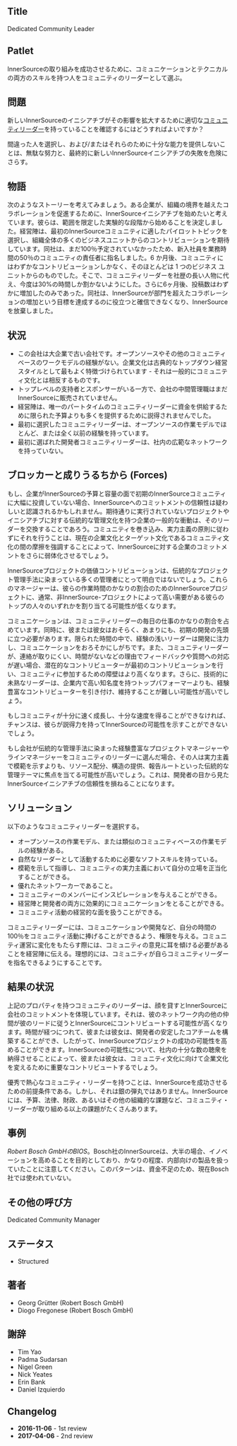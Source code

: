 ## Title

Dedicated Community Leader

## Patlet

InnerSourceの取り組みを成功させるために、コミュニケーションとテクニカルの両方のスキルを持つ人をコミュニティのリーダーとして選ぶ。

## 問題

新しいInnerSourceのイニシアチブがその影響を拡大するために適切な[コミュニティリーダー](http://www.artofcommunityonline.org/)を持っていることを確認するにはどうすればよいですか？

間違った人を選択し、および/またはそれらのために十分な能力を提供しないことは、無駄な努力と、最終的に新しいInnerSourceイニシアチブの失敗を危険にさらす。

## 物語

次のようなストーリーを考えてみましょう。ある企業が、組織の境界を越えたコラボレーションを促進するために、InnerSourceイニシアチブを始めたいと考えています。彼らは、範囲を限定した実験的な段階から始めることを決定しました。経営陣は、最初のInnerSourceコミュニティに適したパイロットトピックを選択し、組織全体の多くのビジネスユニットからのコントリビューションを期待しています。同社は、まだ100％予定されていなかったため、新入社員を業務時間の50％のコミュニティの責任者に指名しました。6 か月後、コミュニティにはわずかなコントリビューションしかなく、そのほとんどは 1 つのビジネス ユニットからのものでした。そこで、コミュニティリーダーを社歴の長い人物に代え、今度は30%の時間しか割かないようにした。さらに6ヶ月後、投稿数はわずかに増加したのみであった。同社は、InnerSourceが部門を超えたコラボレーションの増加という目標を達成するのに役立つと確信できなくなり、InnerSourceを放棄しました。

## 状況

- この会社は大企業で古い会社です。オープンソースやその他のコミュニティベースのワークモデルの経験がない。企業文化は古典的なトップダウン経営スタイルとして最もよく特徴づけられています - それは一般的にコミュニティ文化とは相反するものです。
- トップレベルの支持者とスポンサーがいる一方で、会社の中間管理職はまだInnerSourceに販売されていません。
- 経営陣は、唯一のパートタイムのコミュニティリーダーに資金を供給するために限られた予算よりも多くを提供するために説得されませんでした。
- 最初に選択したコミュニティリーダーは、オープンソースの作業モデルでほとんど、または全く以前の経験を持っています。
- 最初に選ばれた開発者コミュニティリーダーは、社内の広範なネットワークを持っていない。

## ブロッカーと成りうるちから (Forces)

もし、企業がInnerSourceの予算と容量の面で初期のInnerSourceコミュニティに大幅に投資していない場合、InnerSourceへのコミットメントの信頼性は疑わしいと認識されるかもしれません。期待通りに実行されていないプロジェクトやイニシアチブに対する伝統的な管理文化を持つ企業の一般的な衝動は、そのリーダーを交換することであろう。コミュニティを巻き込み、実力主義の原則に従わずにそれを行うことは、現在の企業文化とターゲット文化であるコミュニティ文化の間の摩擦を強調することによって、InnerSourceに対する企業のコミットメントをさらに弱体化させるでしょう。

InnerSourceプロジェクトの価値コントリビューションは、伝統的なプロジェクト管理手法に染まっている多くの管理者にとって明白ではないでしょう。これらのマネージャーは、彼らの作業時間のかなりの割合のためのInnerSourceプロジェクトに、通常、非InnerSource-プロジェクトによって高い需要がある彼らのトップの人々のいずれかを割り当てる可能性が低くなります。

コミュニケーションは、コミュニティリーダーの毎日の仕事のかなりの割合を占めています。同時に、彼または彼女はおそらく、あまりにも、初期の開発の先頭に立つ必要があります。限られた時間の中で、経験の浅いリーダーは開発に注力し、コミュニケーションをおろそかにしがちです。また、コミュニティリーダーが、連絡が取りにくい、時間がないなどの理由でフィードバックや質問への対応が遅い場合、潜在的なコントリビューターが最初のコントリビューションを行い、コミュニティに参加するための障壁はより高くなります。さらに、技術的に未熟なリーダーは、企業内で高い知名度を持つトップパフォーマーよりも、経験豊富なコントリビューターを引き付け、維持することが難しい可能性が高いでしょう。

もしコミュニティが十分に速く成長し、十分な速度を得ることができなければ、チャンスは、彼らが説得力を持ってInnerSourceの可能性を示すことができないでしょう。

もし会社が伝統的な管理手法に染まった経験豊富なプロジェクトマネージャーやラインマネージャーをコミュニティのリーダーに選んだ場合、その人は実力主義で模範を示すよりも、リソース配分、構造の提供、報告ルートといった伝統的な管理テーマに焦点を当てる可能性が高いでしょう。これは、開発者の目から見たInnerSourceイニシアチブの信頼性を損ねることになります。

## ソリューション

以下のようなコミュニティリーダーを選択する。

- オープンソースの作業モデル、または類似のコミュニティベースの作業モデルの経験がある。
- 自然なリーダーとして活動するために必要なソフトスキルを持っている。
- 模範を示して指導し、コミュニティの実力主義において自分の立場を正当化することができる。
- 優れたネットワーカーであること。
- コミュニティーのメンバーにインスピレーションを与えることができる。
- 経営陣と開発者の両方に効果的にコミュニケーションをとることができる。
- コミュニティ活動の経営的な面を扱うことができる。

コミュニティリーダーには、コミュニケーションや開発など、自分の時間の100％をコミュニティ活動に捧げることができるよう、権限を与える。コミュニティ運営に変化をもたらす際には、コミュニティの意見に耳を傾ける必要があることを経営陣に伝える。理想的には、コミュニティが自らコミュニティリーダーを指名できるようにすることです。

## 結果の状況

上記のプロパティを持つコミュニティのリーダーは、顔を貸すとInnerSourceに会社のコミットメントを体現しています。それは、彼のネットワーク内の他の仲間が彼のリードに従うとInnerSourceにコントリビュートする可能性が高くなります。時間が経つにつれて、彼または彼女は、開発者の安定したコアチームを構築することができ、したがって、InnerSourceプロジェクトの成功の可能性を高めることができます。InnerSourceの可能性について、社内の十分な数の聴衆を納得させることによって、彼または彼女は、コミュニティ文化に向けて企業文化を変えるために重要なコントリビュートするでしょう。

優秀で熱心なコミュニティ・リーダーを持つことは、InnerSourceを成功させるための前提条件である。しかし、それは銀の弾丸ではありません。InnerSourceには、予算、法律、財政、あるいはその他の組織的な課題など、コミュニティ・リーダーが取り組める以上の課題がたくさんあります。

## 事例

_Robert Bosch GmbHのBIOS_。Bosch社のInnerSourceは、大半の場合、イノベーションを高めることを目的としており、かなりの程度、内部向けの製品を扱っていたことに注意してください。このパターンは、資金不足のため、現在Bosch社では使われていない。


## その他の呼び方

Dedicated Community Manager

## ステータス

* Structured

## 著者

- Georg Grütter (Robert Bosch GmbH)
- Diogo Fregonese (Robert Bosch GmbH)

## 謝辞

- Tim Yao
- Padma Sudarsan
- Nigel Green
- Nick Yeates
- Erin Bank
- Daniel Izquierdo

## Changelog

- **2016-11-06** - 1st review
- **2017-04-06** - 2nd review
